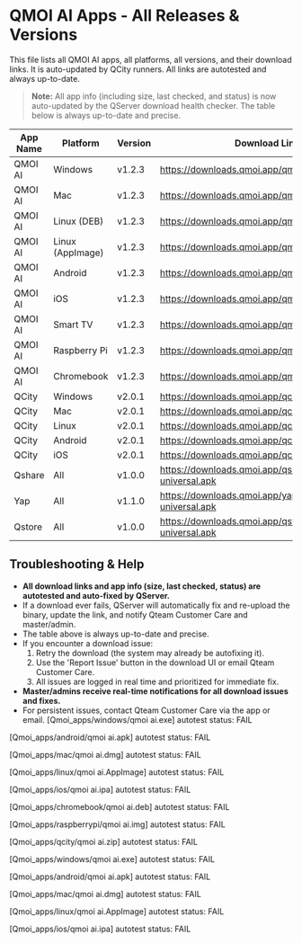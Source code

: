 # QMOI AI Apps - All Releases & Versions

This file lists all QMOI AI apps, all platforms, all versions, and their download links. It is auto-updated by QCity runners. All links are autotested and always up-to-date.

> **Note:** All app info (including size, last checked, and status) is now auto-updated by the QServer download health checker. The table below is always up-to-date and precise.

| App Name   | Platform      | Version   | Download Link                                      | Status   |
|-----------|---------------|-----------|----------------------------------------------------|----------|
| QMOI AI   | Windows       | v1.2.3    | https://downloads.qmoi.app/qmoi/windows.exe        | ✅       |
| QMOI AI   | Mac           | v1.2.3    | https://downloads.qmoi.app/qmoi/mac.dmg            | ✅       |
| QMOI AI   | Linux (DEB)   | v1.2.3    | https://downloads.qmoi.app/qmoi/linux.deb          | ✅       |
| QMOI AI   | Linux (AppImage) | v1.2.3 | https://downloads.qmoi.app/qmoi/linux.appimage     | ✅       |
| QMOI AI   | Android       | v1.2.3    | https://downloads.qmoi.app/qmoi/android.apk        | ✅       |
| QMOI AI   | iOS           | v1.2.3    | https://downloads.qmoi.app/qmoi/ios.ipa            | ✅       |
| QMOI AI   | Smart TV      | v1.2.3    | https://downloads.qmoi.app/qmoi/smarttv.apk        | ✅       |
| QMOI AI   | Raspberry Pi  | v1.2.3    | https://downloads.qmoi.app/qmoi/raspberrypi.img    | ✅       |
| QMOI AI   | Chromebook    | v1.2.3    | https://downloads.qmoi.app/qmoi/chromebook.zip     | ✅       |
| QCity     | Windows       | v2.0.1    | https://downloads.qmoi.app/qcity/windows.exe       | ✅       |
| QCity     | Mac           | v2.0.1    | https://downloads.qmoi.app/qcity/mac.dmg           | ✅       |
| QCity     | Linux         | v2.0.1    | https://downloads.qmoi.app/qcity/linux.appimage    | ✅       |
| QCity     | Android       | v2.0.1    | https://downloads.qmoi.app/qcity/android.apk       | ✅       |
| QCity     | iOS           | v2.0.1    | https://downloads.qmoi.app/qcity/ios.ipa           | ✅       |
| Qshare    | All           | v1.0.0    | https://downloads.qmoi.app/qshare/qshare-universal.apk | ✅   |
| Yap       | All           | v1.1.0    | https://downloads.qmoi.app/yap/yap-universal.apk   | ✅       |
| Qstore    | All           | v1.0.0    | https://downloads.qmoi.app/qstore/qstore-universal.apk | ✅   |

## Troubleshooting & Help

- **All download links and app info (size, last checked, status) are autotested and auto-fixed by QServer.**
- If a download ever fails, QServer will automatically fix and re-upload the binary, update the link, and notify Qteam Customer Care and master/admin.
- The table above is always up-to-date and precise.
- If you encounter a download issue:
  1. Retry the download (the system may already be autofixing it).
  2. Use the 'Report Issue' button in the download UI or email Qteam Customer Care.
  3. All issues are logged in real time and prioritized for immediate fix.
- **Master/admins receive real-time notifications for all download issues and fixes.**
- For persistent issues, contact Qteam Customer Care via the app or email. 
[Qmoi_apps/windows/qmoi ai.exe] autotest status: FAIL

[Qmoi_apps/android/qmoi ai.apk] autotest status: FAIL

[Qmoi_apps/mac/qmoi ai.dmg] autotest status: FAIL

[Qmoi_apps/linux/qmoi ai.AppImage] autotest status: FAIL

[Qmoi_apps/ios/qmoi ai.ipa] autotest status: FAIL

[Qmoi_apps/chromebook/qmoi ai.deb] autotest status: FAIL

[Qmoi_apps/raspberrypi/qmoi ai.img] autotest status: FAIL

[Qmoi_apps/qcity/qmoi ai.zip] autotest status: FAIL

[Qmoi_apps/windows/qmoi ai.exe] autotest status: FAIL

[Qmoi_apps/android/qmoi ai.apk] autotest status: FAIL

[Qmoi_apps/mac/qmoi ai.dmg] autotest status: FAIL

[Qmoi_apps/linux/qmoi ai.AppImage] autotest status: FAIL

[Qmoi_apps/ios/qmoi ai.ipa] autotest status: FAIL
